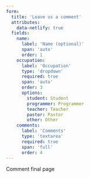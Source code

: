 ```yaml
---
form: 
  title: 'Leave us a comment'
  attributes:
    data-netlify: true
  fields:
    name:
      label: 'Name (optional)'
      span: 'auto'
      order: 1
    occupation:
      label: 'Occupation'
      type: 'dropdown'
      required: true
      span: 'auto'
      order: 3
      options:
        student: Student
        programmer: Programmer
        teacher: Teacher
        pastor: Pastor
        other: Other
    comments:
      label: 'Comments'
      type: 'textarea'
      required: true
      span: 'full'
      order: 4
---
```


Comment final page

